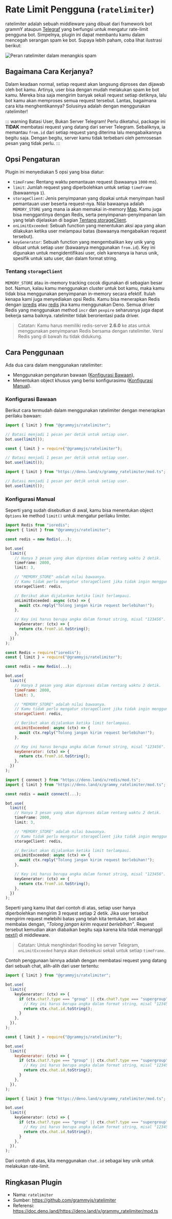 # Rate Limit Pengguna (`ratelimiter`)

<TagGroup><Tag type="official" text="RESMI"/></TagGroup>

ratelimiter adalah sebuah middleware yang dibuat dari framework bot grammY ataupun [Telegraf](https://github.com/telegraf/telegraf) yang berfungsi untuk mengatur rate-limit pengguna bot.
Simpelnya, plugin ini dapat membantu kamu dalam mencegah serangan spam ke bot.
Supaya lebih paham, coba lihat ilustrasi berikut:

![Peran ratelimiter dalam menangkis spam](/ratelimiter-role.png)

## Bagaimana Cara Kerjanya?

Dalam keadaan normal, setiap request akan langsung diproses dan dijawab oleh bot kamu.
Artinya, user bisa dengan mudah melakukan spam ke bot kamu.
Mereka bisa saja mengirim banyak sekali request setiap detiknya, lalu bot kamu akan memproses semua request tersebut.
Lantas, bagaimana cara kita menghentikannya?
Solusinya adalah dengan menggunakan ratelimiter!

::: warning Batasi User, Bukan Server Telegram!
Perlu diketahui, package ini **TIDAK** membatasi request yang datang dari server Telegram.
Sebaliknya, ia memantau `from.id` dari setiap request yang diterima lalu mengabaikannya begitu saja.
Dengan begitu, server kamu tidak terbebani oleh pemrosesan pesan yang tidak perlu.
:::

## Opsi Pengaturan

Plugin ini menyediakan 5 opsi yang bisa diatur:

- `timeFrame`: Rentang waktu pemantauan request (bawaanya `1000` ms).
- `limit`: Jumlah request yang diperbolehkan untuk setiap `timeFrame` (bawaannya `1`).
- `storageClient`: Jenis penyimpanan yang dipakai untuk menyimpan hasil pemantauan user beserta request-nya.
  Nilai bawaanya adalah `MEMORY_STORE` yang mana ia akan memakai in-memory [Map](https://developer.mozilla.org/en-US/docs/Web/JavaScript/Reference/Global_Objects/Map).
  Kamu juga bisa menggantinya dengan Redis, serta penyimpanan-penyimpanan lain yang telah dijelaskan di bagian [Tentang storageClient](#tentang-storageclient).
- `onLimitExceeded`: Sebuah function yang menentukan aksi apa yang akan dilakukan ketika user melampaui batas (bawaanya mengabaikan request tersebut).
- `keyGenerator`: Sebuah function yang mengembalikan key unik yang dibuat untuk setiap user (bawaanya menggunakan `from.id`).
  Key ini digunakan untuk mengidentifikasi user, oleh karenanya ia harus unik, spesifik untuk satu user, dan dalam format string.

### Tentang `storageClient`

`MEMORY_STORE` atau in-memory tracking cocok digunakan di sebagian besar bot.
Namun, kalau kamu menggunakan cluster untuk bot kamu, maka kamu tidak bisa menggunakan penyimpanan in-memory secara efektif.
Itulah kenapa kami juga menyediakan opsi Redis.
Kamu bisa menerapkan Redis dengan [ioredis](https://github.com/luin/ioredis) atau [redis](https://deno.land/x/redis) jika kamu menggunakan Deno.
Semua driver Redis yang menggunakan method `incr` dan `pexpire` seharusnya juga dapat bekerja sama baiknya.
ratelimiter tidak berorientasi pada driver.

> Catatan: Kamu harus memiliki redis-server **2.6.0** ke atas untuk menggunakan penyimpanan Redis bersama dengan ratelimiter.
> Versi Redis yang di bawah itu tidak didukung.

## Cara Penggunaan

Ada dua cara dalam menggunakan ratelimiter:

- Menggunakan pengaturan bawaan ([Konfigurasi Bawaan](#konfigurasi-bawaan)),
- Menentukan object khusus yang berisi konfigurasimu ([Konfigurasi Manual](#konfigurasi-manual)).

### Konfigurasi Bawaan

Berikut cara termudah dalam menggunakan ratelimiter dengan menerapkan perilaku bawaan:

<CodeGroup>
  <CodeGroupItem title="TypeScript" active>

```ts
import { limit } from "@grammyjs/ratelimiter";

// Batasi menjadi 1 pesan per detik untuk setiap user.
bot.use(limit());
```

</CodeGroupItem>
  <CodeGroupItem title="JavaScript">

```js
const { limit } = require("@grammyjs/ratelimiter");

// Batasi menjadi 1 pesan per detik untuk setiap user.
bot.use(limit());
```

</CodeGroupItem>
  <CodeGroupItem title="Deno">

```ts
import { limit } from "https://deno.land/x/grammy_ratelimiter/mod.ts";

// Batasi menjadi 1 pesan per detik untuk setiap user.
bot.use(limit());
```

</CodeGroupItem>
</CodeGroup>

### Konfigurasi Manual

Seperti yang sudah disebutkan di awal, kamu bisa menentukan object `Options` ke method `limit()` untuk mengatur perilaku limiter.

<CodeGroup>
  <CodeGroupItem title="TypeScript" active>

```ts
import Redis from "ioredis";
import { limit } from "@grammyjs/ratelimiter";

const redis = new Redis(...);

bot.use(
  limit({
    // Hanya 3 pesan yang akan diproses dalam rentang waktu 2 detik.
    timeFrame: 2000,
    limit: 3,

    // "MEMORY_STORE" adalah nilai bawaanya.
    // Kamu tidak perlu mengatur storageClient jika tidak ingin menggunakan Redis.
    storageClient: redis,

    // Berikut akan dijalankan ketika limit terlampaui.
    onLimitExceeded: async (ctx) => {
      await ctx.reply("Tolong jangan kirim request berlebihan!");
    },

    // Key ini harus berupa angka dalam format string, misal "123456".
    keyGenerator: (ctx) => {
      return ctx.from?.id.toString();
    },
  })
);
```

</CodeGroupItem>
  <CodeGroupItem title="JavaScript">

```js
const Redis = require("ioredis");
const { limit } = require("@grammyjs/ratelimiter");

const redis = new Redis(...);

bot.use(
  limit({
    // Hanya 3 pesan yang akan diproses dalam rentang waktu 2 detik.
    timeFrame: 2000,
    limit: 3,

    // "MEMORY_STORE" adalah nilai bawaanya.
    // Kamu tidak perlu mengatur storageClient jika tidak ingin menggunakan Redis.
    storageClient: redis,

    // Berikut akan dijalankan ketika limit terlampaui.
    onLimitExceeded: async (ctx) => {
      await ctx.reply("Tolong jangan kirim request berlebihan!");
    },

    // Key ini harus berupa angka dalam format string, misal "123456".
    keyGenerator: (ctx) => {
      return ctx.from?.id.toString();
    },
  })
);
```

</CodeGroupItem>
  <CodeGroupItem title="Deno">

```ts
import { connect } from "https://deno.land/x/redis/mod.ts";
import { limit } from "https://deno.land/x/grammy_ratelimiter/mod.ts";

const redis = await connect(...);

bot.use(
  limit({
    // Hanya 3 pesan yang akan diproses dalam rentang waktu 2 detik.
    timeFrame: 2000,
    limit: 3,

    // "MEMORY_STORE" adalah nilai bawaanya.
    // Kamu tidak perlu mengatur storageClient jika tidak ingin menggunakan Redis.
    storageClient: redis,

    // Berikut akan dijalankan ketika limit terlampaui.
    onLimitExceeded: async (ctx) => {
      await ctx.reply("Tolong jangan kirim request berlebihan!");
    },

    // Key ini harus berupa angka dalam format string, misal "123456".
    keyGenerator: (ctx) => {
      return ctx.from?.id.toString();
    },
  })
);
```

</CodeGroupItem>
</CodeGroup>

Seperti yang kamu lihat dari contoh di atas, setiap user hanya diperbolehkan mengirim 3 request setiap 2 detik.
Jika user tersebut mengirim request melebihi batas yang telah kita tentukan, bot akan membalas dengan, _"Tolong jangan kirim request berlebihan"_.
Request tersebut kemudian akan diabaikan begitu saja karena kita tidak memanggil [next()](../guide/middleware.md#middleware-stack) di middleware.

> Catatan: Untuk menghindari flooding ke server Telegram, `onLimitExceeded` hanya akan dieksekusi sekali untuk setiap `timeFrame`.

Contoh penggunaan lainnya adalah dengan membatasi request yang datang dari sebuah chat, alih-alih dari user tertentu:

<CodeGroup>
  <CodeGroupItem title="TypeScript" active>

```ts
import { limit } from "@grammyjs/ratelimiter";

bot.use(
  limit({
    keyGenerator: (ctx) => {
      if (ctx.chat?.type === "group" || ctx.chat?.type === "supergroup") {
        // Key ini harus berupa angka dalam format string, misal "123456".
        return ctx.chat.id.toString();
      }
    },
  }),
);
```

</CodeGroupItem>
  <CodeGroupItem title="JavaScript">

```js
const { limit } = require("@grammyjs/ratelimiter");

bot.use(
  limit({
    keyGenerator: (ctx) => {
      if (ctx.chat?.type === "group" || ctx.chat?.type === "supergroup") {
        // Key ini harus berupa angka dalam format string, misal "123456".
        return ctx.chat.id.toString();
      }
    },
  }),
);
```

</CodeGroupItem>
  <CodeGroupItem title="Deno">

```ts
import { limit } from "https://deno.land/x/grammy_ratelimiter/mod.ts";

bot.use(
  limit({
    keyGenerator: (ctx) => {
      if (ctx.chat?.type === "group" || ctx.chat?.type === "supergroup") {
        // Key ini harus berupa angka dalam format string, misal "123456".
        return ctx.chat.id.toString();
      }
    },
  }),
);
```

</CodeGroupItem>
</CodeGroup>

Dari contoh di atas, kita menggunakan `chat.id` sebagai key unik untuk melakukan rate-limit.

## Ringkasan Plugin

- Nama: `ratelimiter`
- Sumber: <https://github.com/grammyjs/ratelimiter>
- Referensi: <https://doc.deno.land/https://deno.land/x/grammy_ratelimiter/mod.ts>
